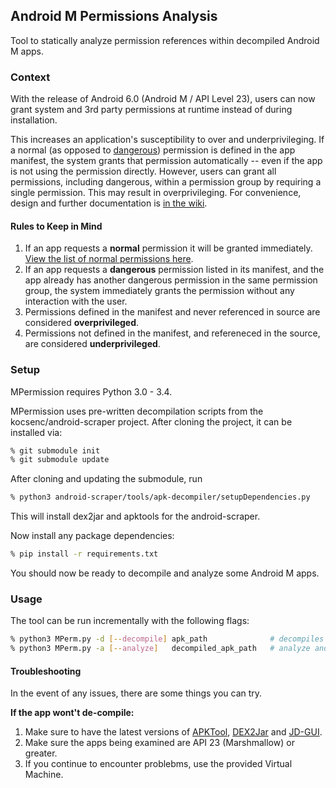 ## Android M Permissions Analysis
Tool to statically analyze permission references within decompiled Android M apps.

### Context
With the release of Android 6.0 (Android M / API Level 23), users can now grant system and 3rd party permissions at runtime instead of during installation.

This increases an application's susceptibility to over and underprivileging. If a normal (as opposed to [dangerous][1]) permission is defined in the app manifest, the system grants that permission automatically -- even if the app is not using the permission directly. However, users can grant all permissions, including dangerous, within a permission group by requiring a single permission. This may result in overprivileging. For convenience, design and further documentation is [in the wiki][5].

#### Rules to Keep in Mind
1. If an app requests a **normal** permission it will be granted immediately. [View the list of normal permissions here](http://developer.android.com/guide/topics/security/normal-permissions.html).
2. If an app requests a **dangerous** permission listed in its manifest, and the app already has another dangerous permission in the same permission group, the system immediately grants the permission without any interaction with the user.
3. Permissions defined in the manifest and never referenced in source are considered **overprivileged**.
4. Permissions not defined in the manifest, and refereneced in the source, are considered **underprivileged**. 

### Setup
MPermission requires Python 3.0 - 3.4. 

MPermission uses pre-written decompilation scripts from the kocsenc/android-scraper project. After cloning the project, it can be installed via:

```bash
% git submodule init
% git submodule update
```

After cloning and updating the submodule, run  

```bash
% python3 android-scraper/tools/apk-decompiler/setupDependencies.py
```
This will install dex2jar and apktools for the android-scraper. 

Now install any package dependencies:  
```bash
% pip install -r requirements.txt
```

You should now be ready to decompile and analyze some Android M apps.

### Usage  

The tool can be run incrementally with the following flags:

```bash
% python3 MPerm.py -d [--decompile] apk_path              # decompiles APK and moves it to sample_apk/ - This could take a few minutes depending on the size of the APK
% python3 MPerm.py -a [--analyze]   decompiled_apk_path   # analyze and prints source report / analysis report
```


#### Troubleshooting
In the event of any issues, there are some things you can try.

**If the app wont't de-compile:** 	

1. Make sure to have the latest versions of [APKTool][6], [DEX2Jar][7] and [JD-GUI][8]. 
2. Make sure the apps being examined are API 23 (Marshmallow) or greater.
3. If you continue to encounter problebms, use the provided Virtual Machine.



[1]: http://developer.android.com/guide/topics/security/permissions.html#normal-dangerous
[2]: https://www.wikiwand.com/en/Android_application_package
[3]: https://git-scm.com/book/en/v2/Git-Tools-Submodules
[4]: https://github.com/kocsenc/android-scraper/tree/master/tools/apk-decompiler/
[5]: https://github.com/dan7800/MPermission/wiki
[6]: http://ibotpeaches.github.io/Apktool/
[7]: https://sourceforge.net/projects/dex2jar/files/
[8]: http://jd.benow.ca

